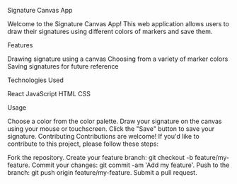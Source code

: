 Signature Canvas App

Welcome to the Signature Canvas App! This web application allows users to draw their signatures using different colors of markers and save them.

Features

Drawing signature using a canvas
Choosing from a variety of marker colors
Saving signatures for future reference

Technologies Used

React
JavaScript
HTML
CSS

Usage

Choose a color from the color palette.
Draw your signature on the canvas using your mouse or touchscreen.
Click the "Save" button to save your signature.
Contributing
Contributions are welcome! If you'd like to contribute to this project, please follow these steps:

Fork the repository.
Create your feature branch: git checkout -b feature/my-feature.
Commit your changes: git commit -am 'Add my feature'.
Push to the branch: git push origin feature/my-feature.
Submit a pull request.
